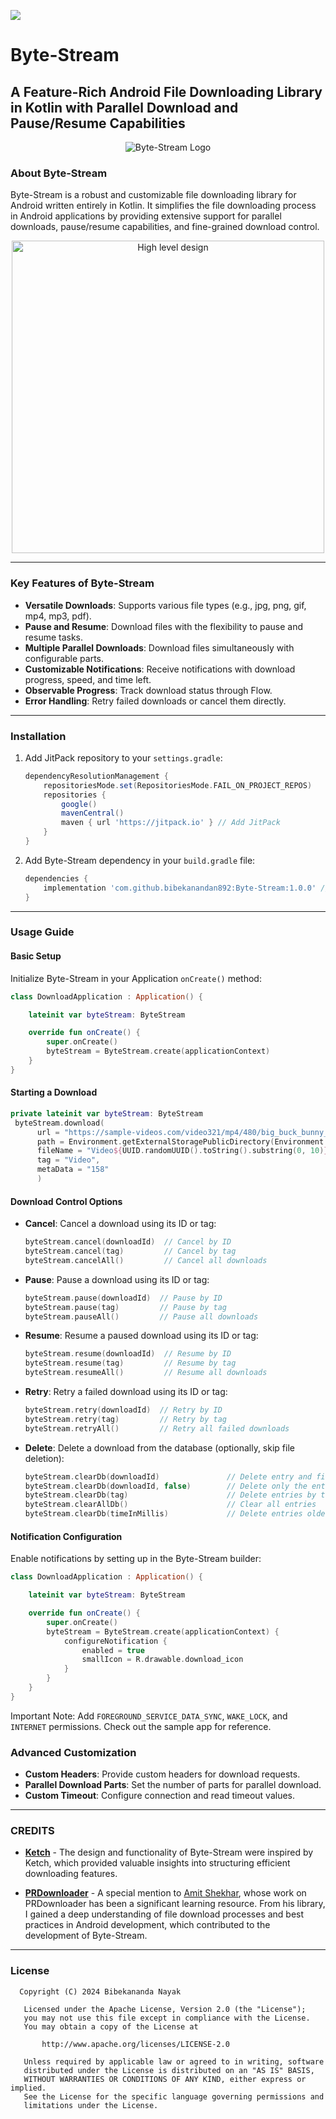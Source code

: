 

[![](https://jitpack.io/v/bibekanandan892/Byte-Stream.svg)](https://jitpack.io/#bibekanandan892/Byte-Stream)

# Byte-Stream

## A Feature-Rich Android File Downloading Library in Kotlin with Parallel Download and Pause/Resume Capabilities

<p align="center">
  <img src="https://github.com/user-attachments/assets/d048d1d6-6eb6-4d42-9811-726f8fd23fda" alt="Byte-Stream Logo">
</p>

### About Byte-Stream

Byte-Stream is a robust and customizable file downloading library for Android written entirely in Kotlin. It simplifies the file downloading process in Android applications by providing extensive support for parallel downloads, pause/resume capabilities, and fine-grained download control.

<p align="center">
  <img height="500" alt = "High level design" src=https://github.com/user-attachments/assets/c0620ee3-4672-4604-96ce-4472c3f30ad6>
</p>

---

### Key Features of Byte-Stream

- **Versatile Downloads**: Supports various file types (e.g., jpg, png, gif, mp4, mp3, pdf).
- **Pause and Resume**: Download files with the flexibility to pause and resume tasks.
- **Multiple Parallel Downloads**: Download files simultaneously with configurable parts.
- **Customizable Notifications**: Receive notifications with download progress, speed, and time left.
- **Observable Progress**: Track download status through Flow.
- **Error Handling**: Retry failed downloads or cancel them directly.

---

### Installation

1. Add JitPack repository to your `settings.gradle`:
   ```groovy
   dependencyResolutionManagement {
       repositoriesMode.set(RepositoriesMode.FAIL_ON_PROJECT_REPOS)
       repositories {
           google()
           mavenCentral()
           maven { url 'https://jitpack.io' } // Add JitPack
       }
   }
   ```

2. Add Byte-Stream dependency in your `build.gradle` file:
   ```groovy
   dependencies {
       implementation 'com.github.bibekanandan892:Byte-Stream:1.0.0' // Replace with latest version
   }
   ```

---

### Usage Guide

#### Basic Setup

Initialize Byte-Stream in your Application `onCreate()` method:

```kotlin
class DownloadApplication : Application() {

    lateinit var byteStream: ByteStream

    override fun onCreate() {
        super.onCreate()
        byteStream = ByteStream.create(applicationContext) 
    }
}
```

#### Starting a Download

```kotlin
private lateinit var byteStream: ByteStream
 byteStream.download(
      url = "https://sample-videos.com/video321/mp4/480/big_buck_bunny_480p_20mb.mp4",
      path = Environment.getExternalStoragePublicDirectory(Environment.DIRECTORY_DOWNLOADS).path,
      fileName = "Video${UUID.randomUUID().toString().substring(0, 10)}.mp4",
      tag = "Video",
      metaData = "158"
      )

```

#### Download Control Options

- **Cancel**: Cancel a download using its ID or tag:
  ```kotlin
  byteStream.cancel(downloadId)  // Cancel by ID
  byteStream.cancel(tag)         // Cancel by tag
  byteStream.cancelAll()         // Cancel all downloads
  ```

- **Pause**: Pause a download using its ID or tag:
  ```kotlin
  byteStream.pause(downloadId)  // Pause by ID
  byteStream.pause(tag)         // Pause by tag
  byteStream.pauseAll()         // Pause all downloads
  ```

- **Resume**: Resume a paused download using its ID or tag:
  ```kotlin
  byteStream.resume(downloadId)  // Resume by ID
  byteStream.resume(tag)         // Resume by tag
  byteStream.resumeAll()         // Resume all downloads
  ```

- **Retry**: Retry a failed download using its ID or tag:
  ```kotlin
  byteStream.retry(downloadId)  // Retry by ID
  byteStream.retry(tag)         // Retry by tag
  byteStream.retryAll()         // Retry all failed downloads
  ```

- **Delete**: Delete a download from the database (optionally, skip file deletion):
  ```kotlin
  byteStream.clearDb(downloadId)               // Delete entry and file by ID
  byteStream.clearDb(downloadId, false)        // Delete only the entry, not the file
  byteStream.clearDb(tag)                      // Delete entries by tag
  byteStream.clearAllDb()                      // Clear all entries
  byteStream.clearDb(timeInMillis)             // Delete entries older than specified time
  ```


#### Notification Configuration

Enable notifications by setting up in the Byte-Stream builder:

```kotlin
class DownloadApplication : Application() {

    lateinit var byteStream: ByteStream

    override fun onCreate() {
        super.onCreate()
        byteStream = ByteStream.create(applicationContext) {
            configureNotification {
                enabled = true
                smallIcon = R.drawable.download_icon
            }
        }
    }
}
```
Important Note: Add `FOREGROUND_SERVICE_DATA_SYNC`, `WAKE_LOCK`, and `INTERNET` permissions. Check out the sample app for reference.

### Advanced Customization

- **Custom Headers**: Provide custom headers for download requests.
- **Parallel Download Parts**: Set the number of parts for parallel download.
- **Custom Timeout**: Configure connection and read timeout values.

---

### CREDITS

- **[Ketch](https://github.com/khushpanchal/Ketch)** - The design and functionality of Byte-Stream were inspired by Ketch, which provided valuable insights into structuring efficient downloading features.

- **[PRDownloader](https://github.com/amitshekhariitbhu/PRDownloader)** - A special mention to [Amit Shekhar](https://github.com/amitshekhariitbhu), whose work on PRDownloader has been a significant learning resource. From his library, I gained a deep understanding of file download processes and best practices in Android development, which contributed to the development of Byte-Stream.

---

### License

```
  Copyright (C) 2024 Bibekananda Nayak

   Licensed under the Apache License, Version 2.0 (the "License");
   you may not use this file except in compliance with the License.
   You may obtain a copy of the License at

       http://www.apache.org/licenses/LICENSE-2.0

   Unless required by applicable law or agreed to in writing, software
   distributed under the License is distributed on an "AS IS" BASIS,
   WITHOUT WARRANTIES OR CONDITIONS OF ANY KIND, either express or implied.
   See the License for the specific language governing permissions and
   limitations under the License.
```
